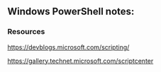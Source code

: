## Windows PowerShell notes:

### Resources
https://devblogs.microsoft.com/scripting/ 

https://gallery.technet.microsoft.com/scriptcenter 
